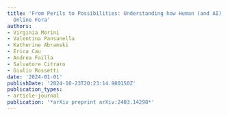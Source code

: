 ```yaml
---
title: 'From Perils to Possibilities: Understanding how Human (and AI) Biases affect
  Online Fora'
authors:
- Virginia Morini
- Valentina Pansanella
- Katherine Abramski
- Erica Cau
- Andrea Failla
- Salvatore Citraro
- Giulio Rossetti
date: '2024-01-01'
publishDate: '2024-10-23T20:23:14.980150Z'
publication_types:
- article-journal
publication: '*arXiv preprint arXiv:2403.14298*'
---
```

